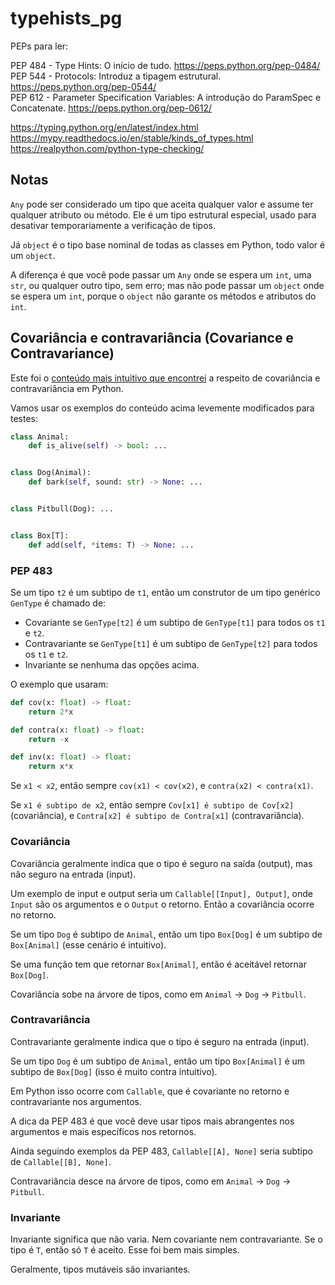 # typehists_pg

PEPs para ler:

PEP 484 - Type Hints: O início de tudo. https://peps.python.org/pep-0484/  
PEP 544 - Protocols: Introduz a tipagem estrutural.
https://peps.python.org/pep-0544/  
PEP 612 - Parameter Specification Variables: A introdução do ParamSpec e
Concatenate. https://peps.python.org/pep-0612/

https://typing.python.org/en/latest/index.html  
https://mypy.readthedocs.io/en/stable/kinds_of_types.html  
https://realpython.com/python-type-checking/

## Notas

`Any` pode ser considerado um tipo que aceita qualquer valor e assume ter
qualquer atributo ou método. Ele é um tipo estrutural especial, usado para
desativar temporariamente a verificação de tipos.

Já `object` é o tipo base nominal de todas as classes em Python, todo valor é um
`object`.

A diferença é que você pode passar um `Any` onde se espera um `int`, uma `str`,
ou qualquer outro tipo, sem erro; mas não pode passar um `object` onde se espera
um `int`, porque o `object` não garante os métodos e atributos do `int`.

## Covariância e contravariância (Covariance e Contravariance)

Este foi o
[conteúdo mais intuitivo que encontrei](https://github.com/microsoft/pylance-release/wiki/Covariance-and-Contravariance)
a respeito de covariância e contravariância em Python.

Vamos usar os exemplos do conteúdo acima levemente modificados para testes:

```python
class Animal:
    def is_alive(self) -> bool: ...


class Dog(Animal):
    def bark(self, sound: str) -> None: ...


class Pitbull(Dog): ...


class Box[T]:
    def add(self, *items: T) -> None: ...
```

### PEP 483

Se um tipo `t2` é um subtipo de `t1`, então um construtor de um tipo genérico
`GenType` é chamado de:

- Covariante se `GenType[t2]` é um subtipo de `GenType[t1]` para todos os `t1` e
  `t2`.
- Contravariante se `GenType[t1]` é um subtipo de `GenType[t2]` para todos os
  `t1` e `t2`.
- Invariante se nenhuma das opções acima.

O exemplo que usaram:

```python
def cov(x: float) -> float:
    return 2*x

def contra(x: float) -> float:
    return -x

def inv(x: float) -> float:
    return x*x
```

Se `x1 < x2`, então sempre `cov(x1) < cov(x2)`, e `contra(x2) < contra(x1)`.

Se `x1 é subtipo de x2`, então sempre `Cov[x1] é subtipo de Cov[x2]`
(covariância), e `Contra[x2] é subtipo de Contra[x1]` (contravariância).

### Covariância

Covariância geralmente indica que o tipo é seguro na saída (output), mas não
seguro na entrada (input).

Um exemplo de input e output seria um `Callable[[Input], Output]`, onde `Input`
são os argumentos e o `Output` o retorno. Então a covariância ocorre no retorno.

Se um tipo `Dog` é subtipo de `Animal`, então um tipo `Box[Dog]` é um subtipo de
`Box[Animal]` (esse cenário é intuitivo).

Se uma função tem que retornar `Box[Animal]`, então é aceitável retornar
`Box[Dog]`.

Covariância sobe na árvore de tipos, como em `Animal` -> `Dog` -> `Pitbull`.

### Contravariância

Contravariante geralmente indica que o tipo é seguro na entrada (input).

Se um tipo `Dog` é um subtipo de `Animal`, então um tipo `Box[Animal]` é um
subtipo de `Box[Dog]` (isso é muito contra intuitivo).

Em Python isso ocorre com `Callable`, que é covariante no retorno e
contravariante nos argumentos.

A dica da PEP 483 é que você deve usar tipos mais abrangentes nos argumentos e
mais específicos nos retornos.

Ainda seguindo exemplos da PEP 483, `Callable[[A], None]` seria subtipo de
`Callable[[B], None]`.

Contravariância desce na árvore de tipos, como em `Animal` -> `Dog` ->
`Pitbull`.

### Invariante

Invariante significa que não varia. Nem covariante nem contravariante. Se o tipo
é `T`, então só `T` é aceito. Esse foi bem mais simples.

Geralmente, tipos mutáveis são invariantes.
